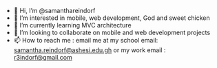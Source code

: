 - 👋 Hi, I’m @samanthareindorf
- 👀 I’m interested in mobile, web development, God and sweet chicken
- 🌱 I’m currently learning MVC architecture 
- 💞️ I’m looking to collaborate on mobile and web development projects
- 📫 How to reach me : email me at my school email: samantha.reindorf@ashesi.edu.gh or my work email : r3indorf@gmail.com

<!---
samanthareindorf/samanthareindorf is a ✨ special ✨ repository because its `README.md` (this file) appears on your GitHub profile.
You can click the Preview link to take a look at your changes.
--->
